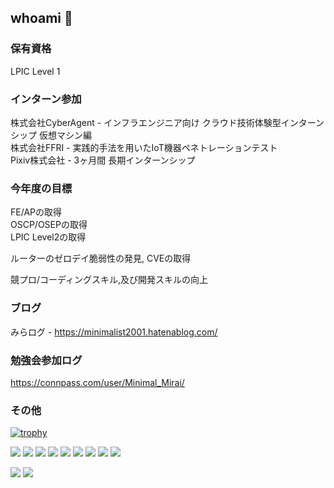 ## whoami 🤔  
### 保有資格  
LPIC Level 1  
  
### インターン参加  
株式会社CyberAgent - インフラエンジニア向け クラウド技術体験型インターンシップ 仮想マシン編  
株式会社FFRI - 実践的手法を用いたIoT機器ペネトレーションテスト  
Pixiv株式会社 - 3ヶ月間 長期インターンシップ 
  
### 今年度の目標   
FE/APの取得  
OSCP/OSEPの取得  
LPIC Level2の取得  
  
ルーターのゼロデイ脆弱性の発見, CVEの取得  
  
競プロ/コーディングスキル,及び開発スキルの向上  
  
### ブログ  
みらログ - https://minimalist2001.hatenablog.com/  
  
### 勉強会参加ログ  
https://connpass.com/user/Minimal_Mirai/  
  
### その他
[![trophy](https://github-profile-trophy.vercel.app/?username=Mirai301&theme=onedark)](https://github.com/ryo-ma/github-profile-trophy)

<img src="https://img.shields.io/badge/-ArchLinux-1793D1.svg?logo=archlinux&style=plastic"> <img src="https://img.shields.io/badge/-Linux-add8e6.svg?logo=linux&style=plastic"> <img src="https://img.shields.io/badge/-Python-ffff00.svg?logo=python&style=plastic"> <img src="https://img.shields.io/badge/-PHP-a9a9a9.svg?logo=php&style=plastic"> <img src="https://img.shields.io/badge/-HTML5-fff0f5.svg?logo=html5&style=plastic"> <img src="https://img.shields.io/badge/-CSS3-ffa500.svg?logo=css3&style=plastic"> <img src="https://img.shields.io/badge/-AWS-232F3E.svg?logo=amazon-aws&style=plastic"> <img src="https://img.shields.io/badge/-Apache-D22128.svg?logo=apache&style=plastic"> <img src="https://img.shields.io/badge/-Powershell-5391FE.svg?logo=powershell&style=plastic">

<img src="https://user-images.githubusercontent.com/53959334/162411359-8bd14380-1601-4cee-92b4-708defdf3476.png">
<img src="https://www.hackthebox.eu/badge/image/511098")

<!--
**Mirai301/Mirai301** is a ✨ _special_ ✨ repository because its `README.md` (this file) appears on your GitHub profile.

Here are some ideas to get you started:

- 🔭 I’m currently working on ...
- 🌱 I’m currently learning ...
- 👯 I’m looking to collaborate on ...
- 🤔 I’m looking for help with ...
- 💬 Ask me about ...
- 📫 How to reach me: ...
- 😄 Pronouns: ...
- ⚡ Fun fact: ...
-->
